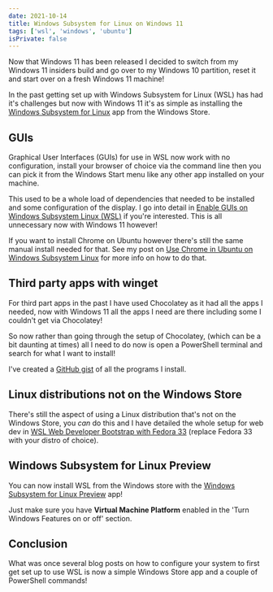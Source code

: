 ```yaml
---
date: 2021-10-14
title: Windows Subsystem for Linux on Windows 11
tags: ['wsl', 'windows', 'ubuntu']
isPrivate: false
---
```


Now that Windows 11 has been released I decided to switch from my
Windows 11 insiders build and go over to my Windows 10 partition,
reset it and start over on a fresh Windows 11 machine!

In the past getting set up with Windows Subsystem for Linux (WSL) has
had it's challenges but now with Windows 11 it's as simple as
installing the [Windows Subsystem for Linux] app from the Windows Store.

## GUIs

Graphical User Interfaces (GUIs) for use in WSL now work with no
configuration, install your browser of choice via the command line
then you can pick it from the Windows Start menu like any other app
installed on your machine.

This used to be a whole load of dependencies that needed to be
installed and some configuration of the display. I go into detail in
[Enable GUIs on Windows Subsystem Linux (WSL)] if you're interested.
This is all unnecessary now with Windows 11 however!

If you want to install Chrome on Ubuntu however there's still the same
manual install needed for that. See my post on [Use Chrome in
Ubuntu on Windows Subsystem Linux] for more info on how to do that.

## Third party apps with winget

For third part apps in the past I have used Chocolatey as it had all
the apps I needed, now with Windows 11 all the apps I need are there
including some I couldn't get via Chocolatey!

So now rather than going through the setup of Chocolatey, (which can
be a bit daunting at times) all I need to do now is open a PowerShell
terminal and search for what I want to install!

I've created a [GitHub gist] of all the programs I install.

## Linux distributions not on the Windows Store

There's still the aspect of using a Linux distribution that's not on
the Windows Store, you _can_ do this and I have detailed the whole
setup for web dev in [WSL Web Developer Bootstrap with Fedora 33]
(replace Fedora 33 with your distro of choice).

## Windows Subsystem for Linux Preview

You can now install WSL from the Windows store with the [Windows
Subsystem for Linux Preview] app!

Just make sure you have **Virtual Machine Platform** enabled in the
'Turn Windows Features on or off' section.

## Conclusion

What was once several blog posts on how to configure your system to
first get set up to use WSL is now a simple Windows Store app and a
couple of PowerShell commands!

<!-- Links -->

[windows subsystem for linux]:
	https://www.microsoft.com/en-gb/p/windows-subsystem-for-linux-preview/9p9tqf7mrm4r
[use chrome in ubuntu on windows subsystem linux]:
	https://scottspence.com/posts/use-chrome-in-ubuntu-wsl
[github gist]:
	https://gist.github.com/spences10/8fd4bb1581cfa234e7a72d5c63ee247b
[wsl web developer bootstrap with fedora 33]:
	https://scottspence.com/posts/fedora-bootstrap-from-scratch
[enable guis on windows subsystem linux (wsl)]:
	https://scottspence.com/posts/gui-with-wsl#gui-things
[windows subsystem for linux preview]:
	https://www.microsoft.com/en-gb/p/windows-subsystem-for-linux-preview/9p9tqf7mrm4r?activetab=pivot:overviewtab
